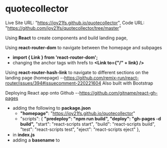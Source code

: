 # quotecollector

Live Site URL: "https://joy21fs.github.io/quotecollector",
Code URL: "https://github.com/joy21fs/quotecollector/tree/master"

Using **React** to create components and build landing page,


Using **react-router-dom** to navigate between the homepage and subpages
- **import { Link } from 'react-router-dom';**
- changing the anchor tags with hrefs to **<Link to={"/" + link} />**


Using **react-router-hash-link** to navigate to different sections on the landing page (homepage)
--https://github.com/remix-run/react-router/issues/394#issuecomment-220221604
Also built with Bootstrap

Deploying React app onto Github
--https://github.com/gitname/react-gh-pages
- adding the following to **package.json**
  - **"homepage"**: "https://joy21fs.github.io/quotecollector"
  - "scripts": {
    **"predeploy": "npm run build",
    "deploy": "gh-pages -d build",**
    "start": "react-scripts start",
    "build": "react-scripts build",
    "test": "react-scripts test",
    "eject": "react-scripts eject"
  },
 - in **index.js**
  - adding a **basename** to <BrowserRouter></BrowserRouter>
